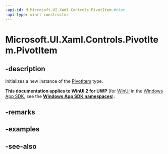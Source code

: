 ```yaml
---
-api-id: M:Microsoft.UI.Xaml.Controls.PivotItem.#ctor
-api-type: winrt constructor
---
```


<!-- Method syntax
public PivotItem()
-->

# Microsoft.UI.Xaml.Controls.PivotItem.PivotItem

## -description
Initializes a new instance of the [PivotItem](pivotitem.md) type.

**This documentation applies to WinUI 2 for UWP** (for [WinUI](/windows/apps/winui/winui3/) in the [Windows App SDK](/windows/apps/windows-app-sdk/), see the **[Windows App SDK namespaces](/windows/windows-app-sdk/api/winrt/)**).

## -remarks

## -examples

## -see-also
